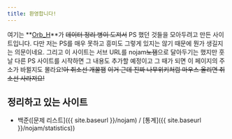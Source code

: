 ```yaml
---
title: 환영합니다!
---
```


여기는 **[Orb_H](https://github.com/Orb-H)**가 ~~데이터 정리 병이 도져서~~ PS 했던 것들을 모아두려고 만든 사이트입니다. 다만 저는 PS를 매우 못하고 흥미도 그렇게 있지는 않기 때문에 뭔가 생길지는 의문이네요. 그리고 이 사이트는 서브 URL를 nojam~~노잼~~으로 달아두기는 했지만 훗날 다른 PS 사이트를 시작하면 그 내용도 추가할 예정이고 그 때가 되면 이 페이지의 주소가 바뀔지도 몰라요!~~아 취소선 개꿀잼~~ ~~이거 근데 진짜 나무위키처럼 마우스 올리면 취소선 사라져요!~~

## 정리하고 있는 사이트

- 백준([문제 리스트]({{ site.baseurl }}/nojam) / [통계]({{ site.baseurl }}/nojam/statistics))
